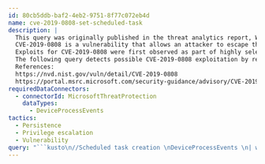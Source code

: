 ```yaml
---
id: 80cb5ddb-baf2-4eb2-9751-8f77c072eb4d
name: cve-2019-0808-set-scheduled-task
description: |
  This query was originally published in the threat analytics report, Windows 7 zero-day for CVE-2019-0808
  CVE-2019-0808 is a vulnerability that allows an attacker to escape the Windows security sandbox and run arbitrary code with admin privileges. This vulnerability affects Windows 7, Windows Server 2008, and Windows Server 2008 R2.
  Exploits for CVE-2019-0808 were first observed as part of highly selective attacks using the Nufsys backdoor. Although the Nufsys-associated exploit was first described as a zero-day, the issue has since been patched.
  The following query detects possible CVE-2019-0808 exploitation by reporting scheduled task creation events associated with the Nufsys attacks.
  References:
  https://nvd.nist.gov/vuln/detail/CVE-2019-0808
  https://portal.msrc.microsoft.com/security-guidance/advisory/CVE-2019-0808
requiredDataConnectors:
  - connectorId: MicrosoftThreatProtection
    dataTypes:
      - DeviceProcessEvents
tactics:
  - Persistence
  - Privilege escalation
  - Vulnerability
query: "```kusto\n//Scheduled task creation \nDeviceProcessEvents \n| where Timestamp  > ago(14d) \n| where FileName =~ \"schtasks.exe\"  \n| where ProcessCommandLine  contains \"highest\" and \n(ProcessCommandLine contains \"ecosetup\" or \nProcessCommandLine contains \"spsextserv.exe\")\n```"
---
```


